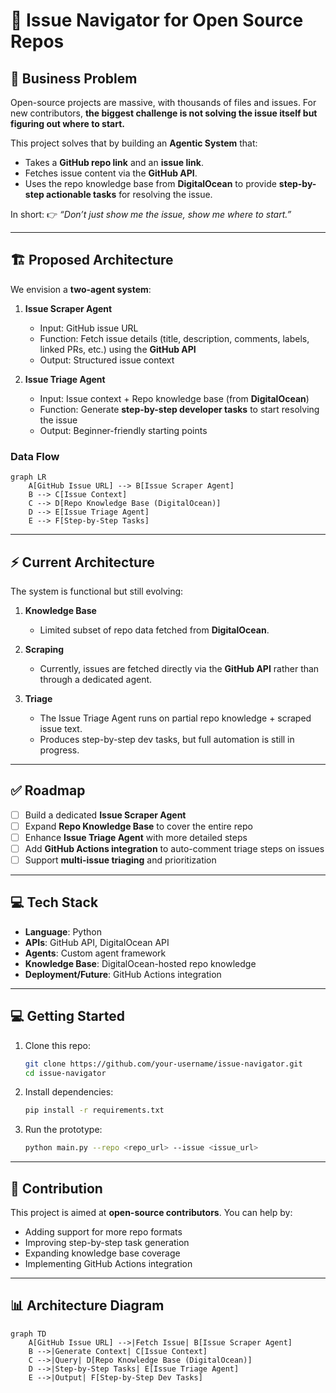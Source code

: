 # 🚀 Issue Navigator for Open Source Repos

## 📌 Business Problem

Open-source projects are massive, with thousands of files and issues.
For new contributors, **the biggest challenge is not solving the issue itself but figuring out where to start.**

This project solves that by building an **Agentic System** that:

* Takes a **GitHub repo link** and an **issue link**.
* Fetches issue content via the **GitHub API**.
* Uses the repo knowledge base from **DigitalOcean** to provide **step-by-step actionable tasks** for resolving the issue.

In short:
👉 *“Don’t just show me the issue, show me where to start.”*

---

## 🏗️ Proposed Architecture

We envision a **two-agent system**:

1. **Issue Scraper Agent**

   * Input: GitHub issue URL
   * Function: Fetch issue details (title, description, comments, labels, linked PRs, etc.) using the **GitHub API**
   * Output: Structured issue context

2. **Issue Triage Agent**

   * Input: Issue context + Repo knowledge base (from **DigitalOcean**)
   * Function: Generate **step-by-step developer tasks** to start resolving the issue
   * Output: Beginner-friendly starting points

### Data Flow

```mermaid
graph LR
    A[GitHub Issue URL] --> B[Issue Scraper Agent]
    B --> C[Issue Context]
    C --> D[Repo Knowledge Base (DigitalOcean)]
    D --> E[Issue Triage Agent]
    E --> F[Step-by-Step Tasks]
```

---

## ⚡ Current Architecture

The system is functional but still evolving:

1. **Knowledge Base**

   * Limited subset of repo data fetched from **DigitalOcean**.

2. **Scraping**

   * Currently, issues are fetched directly via the **GitHub API** rather than through a dedicated agent.

3. **Triage**

   * The Issue Triage Agent runs on partial repo knowledge + scraped issue text.
   * Produces step-by-step dev tasks, but full automation is still in progress.

---

## ✅ Roadmap

* [ ] Build a dedicated **Issue Scraper Agent**
* [ ] Expand **Repo Knowledge Base** to cover the entire repo
* [ ] Enhance **Issue Triage Agent** with more detailed steps
* [ ] Add **GitHub Actions integration** to auto-comment triage steps on issues
* [ ] Support **multi-issue triaging** and prioritization

---

## 💻 Tech Stack

* **Language**: Python
* **APIs**: GitHub API, DigitalOcean API
* **Agents**: Custom agent framework
* **Knowledge Base**: DigitalOcean-hosted repo knowledge
* **Deployment/Future**: GitHub Actions integration

---

## 💻 Getting Started

1. Clone this repo:

   ```bash
   git clone https://github.com/your-username/issue-navigator.git
   cd issue-navigator
   ```

2. Install dependencies:

   ```bash
   pip install -r requirements.txt
   ```

3. Run the prototype:

   ```bash
   python main.py --repo <repo_url> --issue <issue_url>
   ```

---

## 🙋 Contribution

This project is aimed at **open-source contributors**. You can help by:

* Adding support for more repo formats
* Improving step-by-step task generation
* Expanding knowledge base coverage
* Implementing GitHub Actions integration

---

## 📊 Architecture Diagram

```mermaid
graph TD
    A[GitHub Issue URL] -->|Fetch Issue| B[Issue Scraper Agent]
    B -->|Generate Context| C[Issue Context]
    C -->|Query| D[Repo Knowledge Base (DigitalOcean)]
    D -->|Step-by-Step Tasks| E[Issue Triage Agent]
    E -->|Output| F[Step-by-Step Dev Tasks]
```
